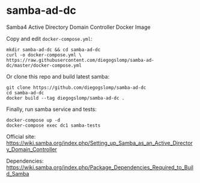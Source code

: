 # samba-ad-dc

Samba4 Active Directory Domain Controller Docker Image

Copy and edit `docker-compose.yml`:
```
mkdir samba-ad-dc && cd samba-ad-dc
curl -o docker-compose.yml \
https://raw.githubusercontent.com/diegogslomp/samba-ad-dc/master/docker-compose.yml

```

Or clone this repo and build latest samba:
```
git clone https://github.com/diegogslomp/samba-ad-dc
cd samba-ad-dc
docker build --tag diegogslomp/samba-ad-dc .
```

Finally, run samba service and tests:
```
docker-compose up -d
docker-compose exec dc1 samba-tests
```

Official site: https://wiki.samba.org/index.php/Setting_up_Samba_as_an_Active_Directory_Domain_Controller

Dependencies: https://wiki.samba.org/index.php/Package_Dependencies_Required_to_Build_Samba
